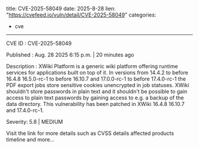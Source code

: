  
title: CVE-2025-58049
date: 2025-8-28
lien: "https://cvefeed.io/vuln/detail/CVE-2025-58049"
categories:
  - cve
---

CVE ID : CVE-2025-58049

Published :  Aug. 28
2025
6:15 p.m. | 20 minutes ago

Description : XWiki Platform is a generic wiki platform offering runtime services for applications built on top of it. In versions from 14.4.2 to before 16.4.8
16.5.0-rc-1 to before 16.10.7
and 17.0.0-rc-1 to before 17.4.0-rc-1
the PDF export jobs store sensitive cookies unencrypted in job statuses. XWiki shouldn't store passwords in plain text
and it shouldn't be possible to gain access to plain text passwords by gaining access to
e.g.
a backup of the data directory. This vulnerability has been patched in XWiki 16.4.8
16.10.7
and 17.4.0-rc-1.

Severity: 5.8 | MEDIUM

Visit the link for more details
such as CVSS details
affected products
timeline
and more...
